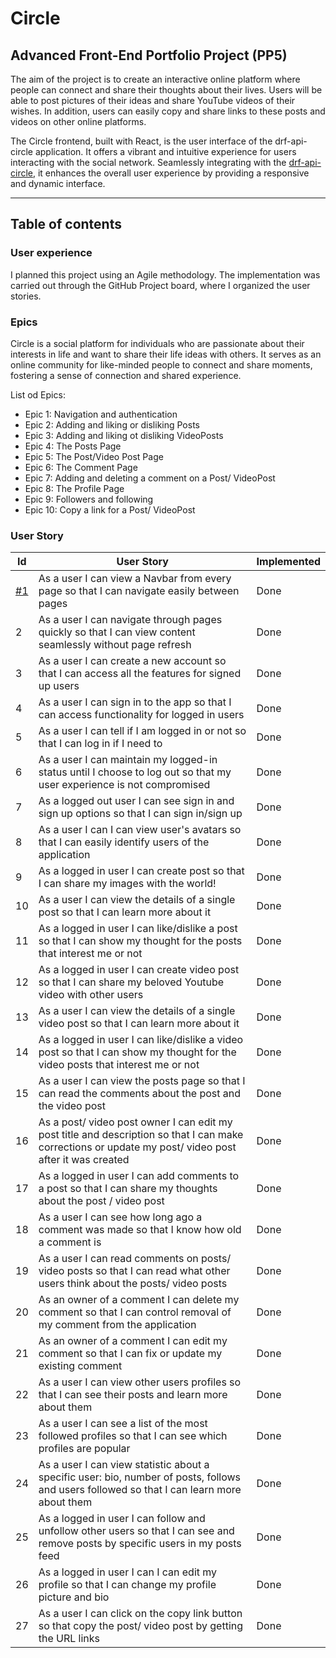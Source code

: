 # Circle

## Advanced Front-End Portfolio Project (PP5)

The aim of the project is to create an interactive online platform where people can connect and share their thoughts about their lives. Users will be able to post pictures of their ideas and share YouTube videos of their wishes. In addition, users can easily copy and share links to these posts and videos on other online platforms.

The Circle frontend, built with React, is the user interface of the drf-api-circle application. It offers a vibrant and intuitive experience for users interacting with the social network. Seamlessly integrating with the [drf-api-circle](https://github.com/aliceC119/drf-api-circle), it enhances the overall user experience by providing a responsive and dynamic interface.

-----
## Table of contents

### User experience 

I planned this project using an Agile methodology. The implementation was carried out through the GitHub Project board, where I organized the user stories.

### Epics

Circle is a social platform for individuals who are passionate about their interests in life and want to share their life ideas with others. It serves as an online community for like-minded people to connect and share moments, fostering a sense of connection and shared experience.

List od Epics:
   + Epic 1: Navigation and authentication
   + Epic 2: Adding and liking or disliking Posts
   + Epic 3: Adding and liking ot disliking VideoPosts
   + Epic 4: The Posts Page
   + Epic 5: The Post/Video Post Page
   + Epic 6: The Comment Page
   + Epic 7: Adding and deleting a comment on a Post/ VideoPost
   + Epic 8: The Profile Page
   + Epic 9: Followers and following
   + Epic 10: Copy a link for a Post/ VideoPost
   
### User Story

| Id | User Story | Implemented |
| -- | ---------- | ----------- |
| [#1](https://github.com/aliceC119/circle/issues/1) | As a user I can view a Navbar from every page so that I can navigate easily between pages | Done |
| 2 | As a user I can navigate through pages quickly so that I can view content seamlessly without page refresh| Done |
| 3 | As a user I can create a new account so that I can access all the features for signed up users| Done |
| 4 | As a user I can sign in to the app so that I can access functionality for logged in users| Done |
| 5 | As a user I can tell if I am logged in or not so that I can log in if I need to| Done |
| 6 | As a user I can maintain my logged-in status until I choose to log out so that my user experience is not compromised| Done |
| 7 | As a logged out user I can see sign in and sign up options so that I can sign in/sign up| Done |
| 8 | As a user I can I can view user's avatars so that I can easily identify users of the application| Done |
| 9 | As a logged in user I can create post so that I can share my images with the world!| Done |
| 10 | As a user I can view the details of a single post so that I can learn more about it| Done |
| 11 | As a logged in user I can like/dislike a post so that I can show my thought for the posts that interest me or not| Done |
| 12 | As a logged in user I can create video post so that I can share my beloved Youtube video with other users| Done |
| 13 | As a user I can view the details of a single video post so that I can learn more about it| Done |
| 14 | As a logged in user I can like/dislike a video post so that I can show my thought for the video posts that interest me or not| Done |
| 15 | As a user I can view the posts page so that I can read the comments about the post and the video post| Done |
| 16 | As a post/ video post owner I can edit my post title and description so that I can make corrections or update my post/ video post after it was created| Done |
| 17 | As a logged in user I can add comments to a post so that I can share my thoughts about the post / video post| Done |
| 18 | As a user I can see how long ago a comment was made so that I know how old a comment is| Done |
| 19 | As a user I can read comments on posts/ video posts so that I can read what other users think about the posts/ video posts| Done |
| 20 | As an owner of a comment I can delete my comment so that I can control removal of my comment from the application| Done |
| 21 | As an owner of a comment I can edit my comment so that I can fix or update my existing comment| Done |
| 22 | As a user I can view other users profiles so that I can see their posts and learn more about them| Done |
| 23 | As a user I can see a list of the most followed profiles so that I can see which profiles are popular| Done |
| 24 | As a user I can view statistic about a specific user: bio, number of posts, follows and users followed so that I can learn more about them| Done |
| 25 | As a logged in user I can follow and unfollow other users so that I can see and remove posts by specific users in my posts feed| Done |
| 26 | As a logged in user I can I can edit my profile so that I can change my profile picture and bio| Done |
| 27 | As a user I can click on the copy link button so that copy the post/ video post by getting the URL links| Done |






